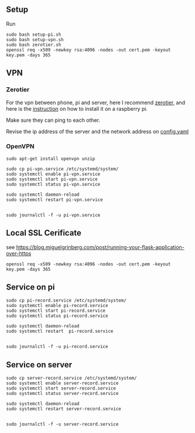 ## Setup
Run 
```
sudo bash setup-pi.sh
sudo bash setup-vpn.sh
sudo bash zerotier.sh
openssl req -x509 -newkey rsa:4096 -nodes -out cert.pem -keyout key.pem -days 365
``` 

## VPN
### Zerotier
For the vpn between phone, pi and server, here I recommend [zerotier](https://www.zerotier.com/download/), and here is the [instruction](https://linuxhint.com/install-use-zerotier-raspberry-pi-virtual-network/) on
how to install it on a raspberry pi.

Make sure they can ping to each other.

Revise the ip address of the server and the network address on [config.yaml](./config.yaml)

### OpenVPN
```
sudo apt-get install openvpn unzip
```

```
sudo cp pi-vpn.service /etc/systemd/system/
sudo systemctl enable pi-vpn.service
sudo systemctl start pi-vpn.service
sudo systemctl status pi-vpn.service

sudo systemctl daemon-reload
sudo systemctl restart pi-vpn.service


sudo journalctl -f -u pi-vpn.service

```

## Local SSL Cerificate
see https://blog.miguelgrinberg.com/post/running-your-flask-application-over-https

```
openssl req -x509 -newkey rsa:4096 -nodes -out cert.pem -keyout key.pem -days 365
```

## Service on pi
```
sudo cp pi-record.service /etc/systemd/system/
sudo systemctl enable pi-record.service
sudo systemctl start pi-record.service
sudo systemctl status pi-record.service

sudo systemctl daemon-reload
sudo systemctl restart  pi-record.service


sudo journalctl -f -u pi-record.service

```
## Service on server
```
sudo cp server-record.service /etc/systemd/system/
sudo systemctl enable server-record.service
sudo systemctl start server-record.service
sudo systemctl status server-record.service

sudo systemctl daemon-reload
sudo systemctl restart server-record.service


sudo journalctl -f -u server-record.service

```

